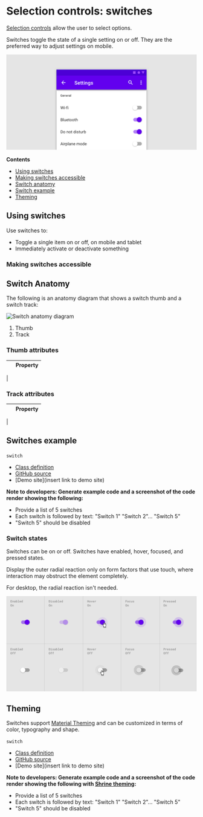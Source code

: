 <!--docs:
title: "Material selection controls: Switches"
layout: detail
section: components
excerpt: "Selection controls allow the user to select options."
iconId: 
path: /catalog/SelectionControlSwitches/
-->

# Selection controls: switches

[Selection controls](https://material.io/components/selection-controls#usage) allow the user to select options.

Switches toggle the state of a single setting on or off. They are the preferred way to adjust settings on mobile.

![Switch hero example for menu options](assets/switch-hero.png)

**Contents**

* [Using switches](#using-radio-buttons)
* [Making switches accessible](#making-radio-buttons-accessible)
* [Switch anatomy](#switch-anatomy)
* [Switch example](#switch-example)
* [Theming](#theming)

## Using switches

Use switches to:

* Toggle a single item on or off, on mobile and tablet
* Immediately activate or deactivate something


### Making switches accessible

## Switch Anatomy

The following is an anatomy diagram that shows a switch thumb and a switch track:

![Switch anatomy diagram](assets/switches-anatomy.png)

1. Thumb
1. Track

### Thumb attributes

&nbsp;         | Property
-------------- | ------------------------ 
 |  

### Track attributes

&nbsp;         | Property
-------------- | ------------------------ 
 |  

## Switches example

`switch`
* [Class definition](https://api.flutter.dev/flutter/material/Switch-class.html)
* [GitHub source](https://github.com/flutter/flutter/blob/fabf4e3d0d311181178d2c601d29a2f739ea543a/packages/flutter/lib/src/material/switch.dart)
* [Demo site](insert link to demo site)

**Note to developers: Generate example code and a screenshot of the code render showing the following:**
* Provide a list of 5 switches
* Each switch is followed by text: "Switch 1" "Switch 2"... "Switch 5"
* "Switch 5" should be disabled

### Switch states

Switches can be on or off. Switches have enabled, hover, focused, and pressed states.

Display the outer radial reaction only on form factors that use touch, where interaction may obstruct the element completely.

For desktop, the radial reaction isn't needed.

![Switch states in an array. Columns are enabled, disabled, hover, focused, pressed. Rows are on or off](assets/switch-states.png)
## Theming

Switches support [Material Theming](https://material.io/components/buttons/#theming) and can be
customized in terms of color, typography and shape.


`switch`
* [Class definition](https://api.flutter.dev/flutter/material/Switch-class.html)
* [GitHub source](https://github.com/flutter/flutter/blob/fabf4e3d0d311181178d2c601d29a2f739ea543a/packages/flutter/lib/src/material/switch.dart)
* [Demo site](insert link to demo site)


**Note to developers: Generate example code and a screenshot of the code render showing the following with [Shrine theming](https://material.io/design/material-studies/shrine.html#when-to-adapt):**
* Provide a list of 5 switches
* Each switch is followed by text: "Switch 1" "Switch 2"... "Switch 5"
* "Switch 5" should be disabled

